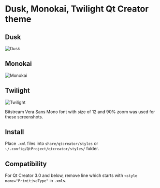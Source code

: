 Dusk, Monokai, Twilight Qt Creator theme
========================================

Dusk
----
![Dusk][1]

Monokai
-------
![Monokai][2]

Twilight
--------
![Twilight][3]

Bitstream Vera Sans Mono font with size of 12 and 90% zoom was used for these screenshots.

Install
--------

Place `.xml` files into `share/qtcreator/styles` or `~/.config/QtProject/qtcreator/styles/` folder.

Compatibility
-------------

For Qt Creator 3.0 and below, remove line which starts with `<style name="PrimitiveType"` in `.xml`s.

  [1]: http://i.imgur.com/PwR9zVv.png?1
  [2]: http://i.imgur.com/4AEe76E.png?1
  [3]: http://i.imgur.com/1anjLuV.png?1
